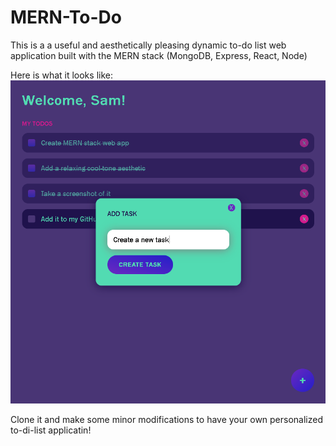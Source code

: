 # MERN-To-Do

This is a a useful and aesthetically pleasing dynamic to-do list web application built with the MERN stack (MongoDB, Express, React, Node) 

Here is what it looks like:
![ScreenShot](/MERNToDo.PNG)

Clone it and make some minor modifications to have your own personalized to-di-list applicatin!
